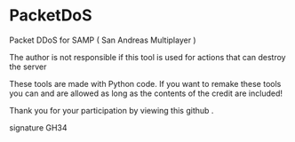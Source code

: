 # PacketDoS
Packet DDoS for SAMP ( San Andreas Multiplayer ) 

The author is not responsible if this tool is used for actions that can destroy the server

These tools are made with Python code. If you want to remake these tools you can and are allowed as long as the contents of the credit are included!

Thank you for your participation by viewing this github .

signature 
GH34
